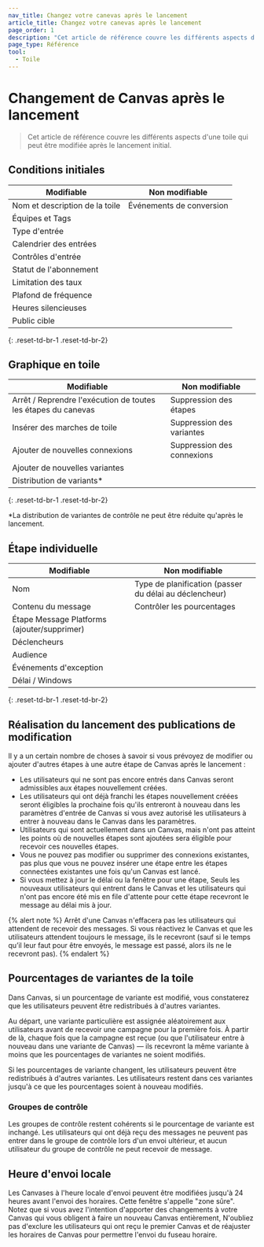 ```yaml
---
nav_title: Changez votre canevas après le lancement
article_title: Changez votre canevas après le lancement
page_order: 1
description: "Cet article de référence couvre les différents aspects d'une toile qui peut être modifiée après le lancement initial."
page_type: Référence
tool:
  - Toile
---
```


# Changement de Canvas après le lancement

> Cet article de référence couvre les différents aspects d'une toile qui peut être modifiée après le lancement initial.

## Conditions initiales

| **Modifiable**                 | **Non modifiable**       |
| ------------------------------ | ------------------------ |
| Nom et description de la toile | Événements de conversion |
| Équipes et Tags                |                          |
| Type d'entrée                  |                          |
| Calendrier des entrées         |                          |
| Contrôles d'entrée             |                          |
| Statut de l'abonnement         |                          |
| Limitation des taux            |                          |
| Plafond de fréquence           |                          |
| Heures silencieuses            |                          |
| Public cible                   |                          |
{: .reset-td-br-1 .reset-td-br-2}

## Graphique en toile

| **Modifiable**                                                | **Non modifiable**         |
| ------------------------------------------------------------- | -------------------------- |
| Arrêt / Reprendre l'exécution de toutes les étapes du canevas | Suppression des étapes     |
| Insérer des marches de toile                                  | Suppression des variantes  |
| Ajouter de nouvelles connexions                               | Suppression des connexions |
| Ajouter de nouvelles variantes                                |                            |
| Distribution de variants*                                     |                            |
{: .reset-td-br-1 .reset-td-br-2}

*La distribution de variantes de contrôle ne peut être réduite qu'après le lancement.

## Étape individuelle

| **Modifiable**                              | **Non modifiable**                                     |
| ------------------------------------------- | ------------------------------------------------------ |
| Nom                                         | Type de planification (passer du délai au déclencheur) |
| Contenu du message                          | Contrôler les pourcentages                             |
| Étape Message Platforms (ajouter/supprimer) |                                                        |
| Déclencheurs                                |                                                        |
| Audience                                    |                                                        |
| Événements d'exception                      |                                                        |
| Délai / Windows                             |                                                        |
{: .reset-td-br-1 .reset-td-br-2}

## Réalisation du lancement des publications de modification

Il y a un certain nombre de choses à savoir si vous prévoyez de modifier ou ajouter d'autres étapes à une autre étape de Canvas après le lancement :

- Les utilisateurs qui ne sont pas encore entrés dans Canvas seront admissibles aux étapes nouvellement créées.
- Les utilisateurs qui ont déjà franchi les étapes nouvellement créées seront éligibles la prochaine fois qu'ils entreront à nouveau dans les paramètres d'entrée de Canvas si vous avez autorisé les utilisateurs à entrer à nouveau dans le Canvas dans les paramètres.
- Utilisateurs qui sont actuellement dans un Canvas, mais n'ont pas atteint les points où de nouvelles étapes sont ajoutées sera éligible pour recevoir ces nouvelles étapes.
- Vous ne pouvez pas modifier ou supprimer des connexions existantes, pas plus que vous ne pouvez insérer une étape entre les étapes connectées existantes une fois qu'un Canvas est lancé.
- Si vous mettez à jour le délai ou la fenêtre pour une étape, Seuls les nouveaux utilisateurs qui entrent dans le Canvas et les utilisateurs qui n'ont pas encore été mis en file d'attente pour cette étape recevront le message au délai mis à jour.

{% alert note %}
Arrêt d'une Canvas n'effacera pas les utilisateurs qui attendent de recevoir des messages. Si vous réactivez le Canvas et que les utilisateurs attendent toujours le message, ils le recevront (sauf si le temps qu’il leur faut pour être envoyés, le message est passé, alors ils ne le recevront pas).
{% endalert %}

## Pourcentages de variantes de la toile

Dans Canvas, si un pourcentage de variante est modifié, vous constaterez que les utilisateurs peuvent être redistribués à d'autres variantes.

Au départ, une variante particulière est assignée aléatoirement aux utilisateurs avant de recevoir une campagne pour la première fois. À partir de là, chaque fois que la campagne est reçue (ou que l'utilisateur entre à nouveau dans une variante de Canvas) — ils recevront la même variante à moins que les pourcentages de variantes ne soient modifiés.

Si les pourcentages de variante changent, les utilisateurs peuvent être redistribués à d'autres variantes. Les utilisateurs restent dans ces variantes jusqu'à ce que les pourcentages soient à nouveau modifiés.

### Groupes de contrôle

Les groupes de contrôle restent cohérents si le pourcentage de variante est inchangé. Les utilisateurs qui ont déjà reçu des messages ne peuvent pas entrer dans le groupe de contrôle lors d'un envoi ultérieur, et aucun utilisateur du groupe de contrôle ne peut recevoir de message.

## Heure d'envoi locale

Les Canvases à l'heure locale d'envoi peuvent être modifiées jusqu'à 24 heures avant l'envoi des horaires. Cette fenêtre s'appelle "zone sûre". Notez que si vous avez l'intention d'apporter des changements à votre Canvas qui vous obligent à faire un nouveau Canvas entièrement, N'oubliez pas d'exclure les utilisateurs qui ont reçu le premier Canvas et de réajuster les horaires de Canvas pour permettre l'envoi du fuseau horaire.
